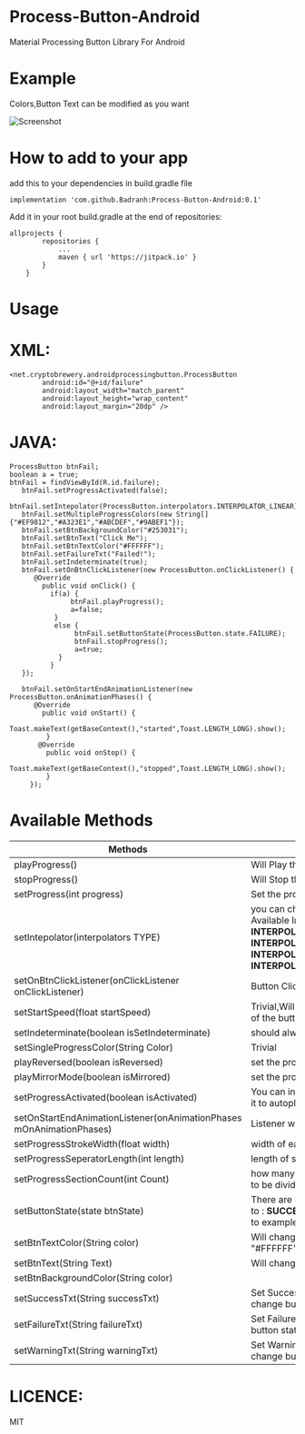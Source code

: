 # Process-Button-Android
Material Processing Button Library For Android

# Example
Colors,Button Text can be modified as you want

![Screenshot](https://i.imgur.com/1n71qKA.gif)

# How to add to your app 

add this to your dependencies in build.gradle file
```
implementation 'com.github.Badranh:Process-Button-Android:0.1'
```
Add it in your root build.gradle at the end of repositories:

```
allprojects {
		repositories {
			...
			maven { url 'https://jitpack.io' }
		}
	}
```
# Usage
# XML:
```
<net.cryptobrewery.androidprocessingbutton.ProcessButton
        android:id="@+id/failure"
        android:layout_width="match_parent"
        android:layout_height="wrap_content"
        android:layout_margin="20dp" />
```
# JAVA: 
```
ProcessButton btnFail;
boolean a = true;
btnFail = findViewById(R.id.failure);
   btnFail.setProgressActivated(false);
   btnFail.setIntepolator(ProcessButton.interpolators.INTERPOLATOR_LINEAR);
   btnFail.setMultipleProgressColors(new String[]{"#EF9812","#A323E1","#ABCDEF","#9ABEF1"});
   btnFail.setBtnBackgroundColor("#253031");
   btnFail.setBtnText("Click Me");
   btnFail.setBtnTextColor("#FFFFFF");
   btnFail.setFailureTxt("Failed!");
   btnFail.setIndeterminate(true);
   btnFail.setOnBtnClickListener(new ProcessButton.onClickListener() {
      @Override
        public void onClick() {
          if(a) {
               btnFail.playProgress();
               a=false;
           }
           else {
                btnFail.setButtonState(ProcessButton.state.FAILURE);
                btnFail.stopProgress();
                a=true;
            }
          }
   });

   btnFail.setOnStartEndAnimationListener(new ProcessButton.onAnimationPhases() {
      @Override
        public void onStart() {
            Toast.makeText(getBaseContext(),"started",Toast.LENGTH_LONG).show();
         }
       @Override
         public void onStop() {
            Toast.makeText(getBaseContext(),"stopped",Toast.LENGTH_LONG).show();
         }
     });
```
# Available Methods
| Methods | Description |
| --- | --- |
| playProgress() | Will Play the progress of the button |
| stopProgress() | Will Stop the progress of the button |
| setProgress(int progress) | Set the progress of button  |
| setIntepolator(interpolators TYPE) | you can choose different interpolators. Available Interpolators: <b>INTERPOLATOR_LINEAR</b> & <b>INTERPOLATOR_ACCELERATE</b> & <b>INTERPOLATOR_DECELERATE</b> & <b>INTERPOLATOR_ACCELERATEDECELERATE</b>  |
| setOnBtnClickListener(onClickListener onClickListener)| Button Click Listener  |
| setStartSpeed(float startSpeed) | Trivial,Will set the starting speed of progress of the button  |
| setIndeterminate(boolean isSetIndeterminate) |  should always be set as true !  |
| setSingleProgressColor(String Color) | Trivial |
| playReversed(boolean isReversed) | set the progress to play in reversed style |
| playMirrorMode(boolean isMirrored) |  set the progress to play in Mirror style |
| setProgressActivated(boolean isActivated) | You can initially set it to false if u don't want it to autoplay |
| setOnStartEndAnimationListener(onAnimationPhases mOnAnimationPhases) | Listener when the animation starts and ends |
| setProgressStrokeWidth(float width) | width of each section in progress |
| setProgressSeperatorLength(int length) |length of seperator between sections |
| setProgressSectionCount(int Count) | how many sections u want ur progress bar to be divided |
| setButtonState(state btnState) | There are 3 states u can change the button to : <b>SUCCESS</b> & <b>FAILURE</b> & <b>WARNING</b> refer to example and sample app in the repo |
| setBtnTextColor(String color) | Will change color of the text in the button ex: "#FFFFFF" |
| setBtnText(String Text) | Will change the text of the button |
| setBtnBackgroundColor(String color) | | Will change the backgroung color of the buttonn |
| setSuccessTxt(String successTxt) | Set Success Text That Appear when u change button state to <b>SUCCESS</b> |
| setFailureTxt(String failureTxt) | Set Failure Text That Appear when u change button state to <b>FAILURE</b> |
| setWarningTxt(String warningTxt) | Set Warning Text That Appear when u change button state to <b>WARNING</b> |

# LICENCE:
MIT


